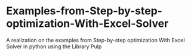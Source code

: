 # Examples-from-Step-by-step-optimization-With-Excel-Solver
A realization on the examples from Step-by-step optimization With Excel Solver in python using the Library Pulp

